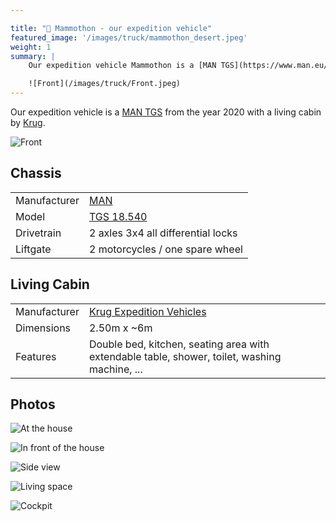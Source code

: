```yaml
---

title: "🦣 Mammothon - our expedition vehicle"
featured_image: '/images/truck/mammothon_desert.jpeg'
weight: 1
summary: |
    Our expedition vehicle Mammothon is a [MAN TGS](https://www.man.eu/de/de/lkw/alle-modelle/der-man-tgs/uebersicht/uebersicht-tgs.html) from the year 2020 with a living cabin by [Krug](https://krugxp.com/).

    ![Front](/images/truck/Front.jpeg)
---
```

Our expedition vehicle is a [MAN TGS](https://www.man.eu/de/de/lkw/alle-modelle/der-man-tgs/uebersicht/uebersicht-tgs.html) from the year 2020 with a living cabin by [Krug](https://krugxp.com/).

![Front](/images/truck/Front.jpeg)

## Chassis

|   |   |
|---|---|
| Manufacturer | [MAN](https://www.man.eu/) |
| Model | [TGS 18.540](https://www.man.eu/de/de/lkw/alle-modelle/der-man-tgs/uebersicht/uebersicht-tgs.html) |
| Drivetrain | 2 axles 3x4 all differential locks |
| Liftgate | 2 motorcycles / one spare wheel |

## Living Cabin

|   |   |
|---|---|
| Manufacturer | [Krug Expedition Vehicles](https://krugxp.com/) |
| Dimensions | 2.50m x ~6m |
| Features | Double bed, kitchen, seating area with extendable table, shower, toilet, washing machine, ... |

## Photos

![At the house](/images/truck/AmHaus.jpeg)

![In front of the house](/images/truck/VorHaus.jpeg)

![Side view](/images/truck/Seitensicht.jpeg)

![Living space](/images/truck/wohnraum.jpeg)

![Cockpit](/images/truck/Cockpit.jpeg)

